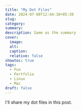 ```yaml
---
title: "My Dot Files"
date: 2024-07-08T12:44:10+05:30
slug:
category:
summary:
description: Same as the summary
cover:
  image:
  alt:
  caption:
  relative: false
showtoc: true
tags:
  - Fun
  - Portfolio
  - Linux
  - Mac
draft: false
---
```

I'll share my dot files in this post.
